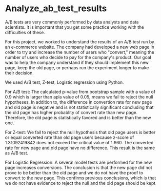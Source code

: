 # Analyze_ab_test_results
A/B tests are very commonly performed by data analysts and data scientists. It is important that you get some practice working with the difficulties of these.

For this project, we worked to understand the results of an A/B test run by an e-commerce website.  The company had developed a new web page in order to try and increase the number of users who "convert," meaning the number of users who decide to pay for the company's product. Our goal was to help the company understand if they should implement this new page, keep the old page, or perhaps run the experiment longer to make their decision.

We used A/B test, Z-test, Logistic regression using Python.

For A/B test:
The calculated p-value from bootstrap sample with a value of 0.9 which is larger than apla value of 0.05, means we fail to reject the null hypotheses. In addition to, the difference in convertion rate for new page and old page is negative and is not statistically significant concluding that the old page has higher probablity of convert rate than new page. Therefore, the old page is statistically favored and is better than the new one.


For Z-test:
We fail to reject the null hypothesis that old page users is better or equal converted rate than old page users because z-score of 1.31092419842 does not exceed the critical value of 1.960. The converted rate for new page and old page have no difference. This result is the same as A/B test.

For Logistic Regression:
A several model tests are performed for the new page increases conversions. The conclusion is that the new page did not prove to be better than the old page and we do not have the proof to convert to the new page. This confirms previous conclusions, which is that we do not have evidence to reject the null and the old page should be kept.
